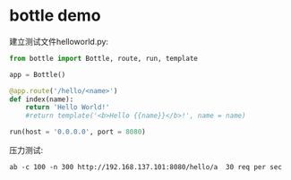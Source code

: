 # bottle demo

建立测试文件helloworld.py:
```Python
from bottle import Bottle, route, run, template

app = Bottle()

@app.route('/hello/<name>')
def index(name):
    return 'Hello World!'
    #return template('<b>Hello {{name}}</b>!', name = name)

run(host = '0.0.0.0', port = 8080)
```


压力测试:
```shell
ab -c 100 -n 300 http://192.168.137.101:8080/hello/a  30 req per sec
```

